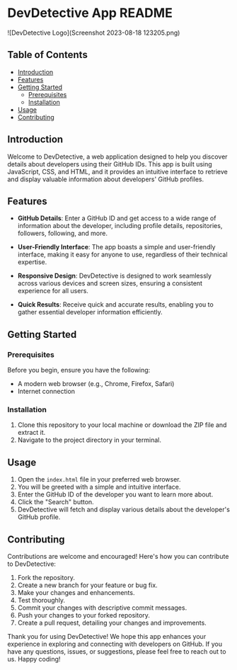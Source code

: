 # DevDetective App README

![DevDetective Logo](Screenshot 2023-08-18 123205.png)

## Table of Contents

- [Introduction](#introduction)
- [Features](#features)
- [Getting Started](#getting-started)
  - [Prerequisites](#prerequisites)
  - [Installation](#installation)
- [Usage](#usage)
- [Contributing](#contributing)

## Introduction

Welcome to DevDetective, a web application designed to help you discover details about developers using their GitHub IDs. This app is built using JavaScript, CSS, and HTML, and it provides an intuitive interface to retrieve and display valuable information about developers' GitHub profiles.

## Features

- **GitHub Details**: Enter a GitHub ID and get access to a wide range of information about the developer, including profile details, repositories, followers, following, and more.

- **User-Friendly Interface**: The app boasts a simple and user-friendly interface, making it easy for anyone to use, regardless of their technical expertise.

- **Responsive Design**: DevDetective is designed to work seamlessly across various devices and screen sizes, ensuring a consistent experience for all users.

- **Quick Results**: Receive quick and accurate results, enabling you to gather essential developer information efficiently.

## Getting Started

### Prerequisites

Before you begin, ensure you have the following:

- A modern web browser (e.g., Chrome, Firefox, Safari)
- Internet connection

### Installation

1. Clone this repository to your local machine or download the ZIP file and extract it.
2. Navigate to the project directory in your terminal.

## Usage

1. Open the `index.html` file in your preferred web browser.
2. You will be greeted with a simple and intuitive interface.
3. Enter the GitHub ID of the developer you want to learn more about.
4. Click the "Search" button.
5. DevDetective will fetch and display various details about the developer's GitHub profile.

## Contributing

Contributions are welcome and encouraged! Here's how you can contribute to DevDetective:

1. Fork the repository.
2. Create a new branch for your feature or bug fix.
3. Make your changes and enhancements.
4. Test thoroughly.
5. Commit your changes with descriptive commit messages.
6. Push your changes to your forked repository.
7. Create a pull request, detailing your changes and improvements.



Thank you for using DevDetective! We hope this app enhances your experience in exploring and connecting with developers on GitHub. If you have any questions, issues, or suggestions, please feel free to reach out to us. Happy coding!